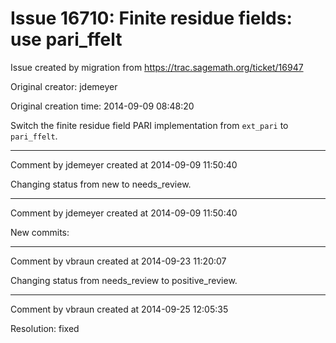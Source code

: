 # Issue 16710: Finite residue fields: use pari_ffelt

Issue created by migration from https://trac.sagemath.org/ticket/16947

Original creator: jdemeyer

Original creation time: 2014-09-09 08:48:20

Switch the finite residue field PARI implementation from `ext_pari` to `pari_ffelt`.


---

Comment by jdemeyer created at 2014-09-09 11:50:40

Changing status from new to needs_review.


---

Comment by jdemeyer created at 2014-09-09 11:50:40

New commits:


---

Comment by vbraun created at 2014-09-23 11:20:07

Changing status from needs_review to positive_review.


---

Comment by vbraun created at 2014-09-25 12:05:35

Resolution: fixed
